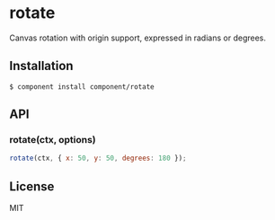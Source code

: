 
# rotate

  Canvas rotation with origin support, expressed in radians or degrees.

## Installation

    $ component install component/rotate

## API

### rotate(ctx, options)

```js
rotate(ctx, { x: 50, y: 50, degrees: 180 });
```

## License

  MIT
